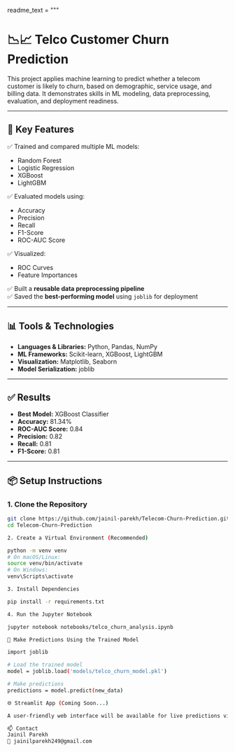 readme_text = """

# 📉📈 Telco Customer Churn Prediction

This project applies machine learning to predict whether a telecom customer is likely to churn, based on demographic, service usage, and billing data. It demonstrates skills in ML modeling, data preprocessing, evaluation, and deployment readiness.

---

## 🚀 Key Features

✅ Trained and compared multiple ML models:

- Random Forest
- Logistic Regression
- XGBoost
- LightGBM

✅ Evaluated models using:

- Accuracy
- Precision
- Recall
- F1-Score
- ROC-AUC Score

✅ Visualized:

- ROC Curves
- Feature Importances

✅ Built a **reusable data preprocessing pipeline**  
✅ Saved the **best-performing model** using `joblib` for deployment

---

## 📊 Tools & Technologies

- **Languages & Libraries:** Python, Pandas, NumPy
- **ML Frameworks:** Scikit-learn, XGBoost, LightGBM
- **Visualization:** Matplotlib, Seaborn
- **Model Serialization:** joblib

---

## ✅ Results

- **Best Model:** XGBoost Classifier
- **Accuracy:** 81.34%
- **ROC-AUC Score:** 0.84
- **Precision:** 0.82
- **Recall:** 0.81
- **F1-Score:** 0.81

---

## 📦 Setup Instructions

### 1. Clone the Repository

```bash
git clone https://github.com/jainil-parekh/Telecom-Churn-Prediction.git
cd Telecom-Churn-Prediction

2. Create a Virtual Environment (Recommended)

python -m venv venv
# On macOS/Linux:
source venv/bin/activate
# On Windows:
venv\Scripts\activate

3. Install Dependencies

pip install -r requirements.txt

4. Run the Jupyter Notebook

jupyter notebook notebooks/telco_churn_analysis.ipynb

🔮 Make Predictions Using the Trained Model

import joblib

# Load the trained model
model = joblib.load('models/telco_churn_model.pkl')

# Make predictions
predictions = model.predict(new_data)

🌐 Streamlit App (Coming Soon...)

A user-friendly web interface will be available for live predictions via Streamlit.

📫 Contact
Jainil Parekh
📧 jainilparekh249@gmail.com

```
